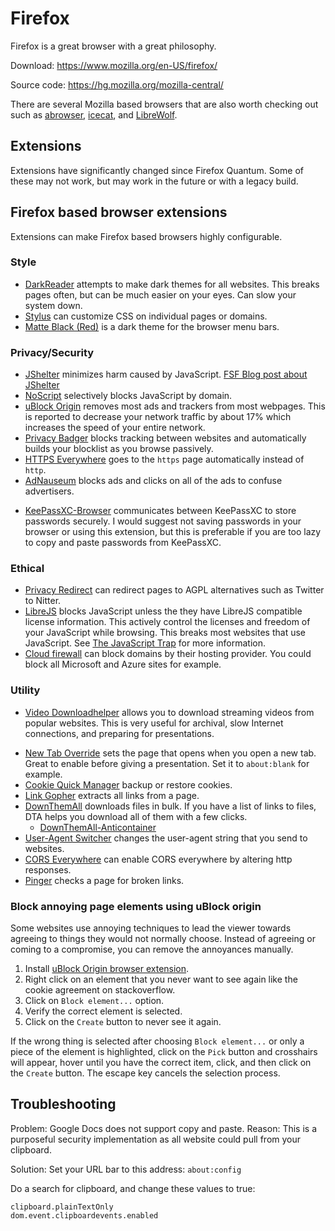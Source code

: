# Firefox

Firefox is a great browser with a great philosophy.

Download: https://www.mozilla.org/en-US/firefox/

Source code: https://hg.mozilla.org/mozilla-central/

There are several Mozilla based browsers that are also worth checking out such
as [abrowser](https://trisquel.info/en/wiki/abrowser-help),
[icecat](https://www.gnu.org/software/gnuzilla/), and
[LibreWolf](https://librewolf-community.gitlab.io/).

## Extensions

Extensions have significantly changed since Firefox Quantum.  Some of these may
not work, but may work in the future or with a legacy build.

## Firefox based browser extensions

Extensions can make Firefox based browsers highly configurable.

### Style

* [DarkReader](https://addons.mozilla.org/en-US/firefox/addon/darkreader/)
  attempts to make dark themes for all websites.  This breaks pages often, but
  can be much easier on your eyes.  Can slow your system down.
* [Stylus](https://addons.mozilla.org/en-US/firefox/addon/styl-us/) can
  customize CSS on individual pages or domains.
* [Matte Black (Red)](https://addons.mozilla.org/en-US/firefox/addon/matte-black-red/)
  is a dark theme for the browser menu bars.

### Privacy/Security
* [JShelter](https://jshelter.org/) minimizes harm caused by JavaScript.  [FSF Blog post about JShelter](https://www.fsf.org/news/fsf-announces-jshelter-browser-add-on-to-combat-threats-from-nonfree-javascript)
* [NoScript](https://addons.mozilla.org/en-US/firefox/addon/noscript/)
  selectively blocks JavaScript by domain.
* [uBlock Origin](https://addons.mozilla.org/en-US/firefox/addon/ublock-origin/)
  removes most ads and trackers from most webpages.  This is reported to
  decrease your network traffic by about 17% which increases the speed of your
  entire network.
* [Privacy Badger](https://addons.mozilla.org/en-US/firefox/addon/privacy-badger17/)
  blocks tracking between websites and automatically builds your blocklist as
  you browse passively.
* [HTTPS Everywhere](https://addons.mozilla.org/en-US/firefox/addon/https-everywhere/)
  goes to the `https` page automatically instead of `http`.
* [AdNauseum](https://addons.mozilla.org/en-US/firefox/addon/adnauseam/) blocks
  ads and clicks on all of the ads to confuse advertisers.
- [KeePassXC-Browser](https://addons.mozilla.org/en-US/firefox/addon/keepassxc-browser/)
  communicates between KeePassXC to store passwords securely.  I would suggest
  not saving passwords in your browser or using this extension, but this is
  preferable if you are too lazy to copy and paste passwords from KeePassXC.

### Ethical
* [Privacy Redirect](https://addons.mozilla.org/en-US/firefox/addon/privacy-redirect/)
  can redirect pages to AGPL alternatives such as Twitter to Nitter.
* [LibreJS](https://www.gnu.org/software/librejs/) blocks JavaScript unless the
  they have LibreJS compatible license information.  This actively control the
  licenses and freedom of your JavaScript while browsing.  This breaks most
  websites that use JavaScript.  See
  [The JavaScript Trap](https://www.gnu.org/philosophy/javascript-trap.en.html)
  for more information.
* [Cloud firewall](https://addons.mozilla.org/en-US/firefox/addon/cloud-firewall/)
  can block domains by their hosting provider.  You could block all Microsoft
  and Azure sites for example.

### Utility
- [Video Downloadhelper](https://addons.mozilla.org/en-US/firefox/addon/video-downloadhelper/)
  allows you to download streaming videos from popular websites.  This is very
  useful for archival, slow Internet connections, and preparing for
  presentations.
* [New Tab Override](https://addons.mozilla.org/en-US/firefox/addon/new-tab-override/)
  sets the page that opens when you open a new tab.  Great to enable before
  giving a presentation.  Set it to `about:blank` for example.
* [Cookie Quick Manager](https://addons.mozilla.org/en-US/firefox/addon/cookie-quick-manager/)
  backup or restore cookies.
* [Link Gopher](https://addons.mozilla.org/en-US/firefox/addon/link-gopher/)
  extracts all links from a page.
* [DownThemAll](https://addons.mozilla.org/en-US/firefox/addon/downthemall/)
  downloads files in bulk.  If you have a list of links to files, DTA helps you
  download all of them with a few clicks.
    * [DownThemAll-Anticontainer](https://addons.mozilla.org/en-US/firefox/addon/downthemall-anticontainer/)
* [User-Agent Switcher](https://addons.mozilla.org/en-US/firefox/addon/uaswitcher/)
  changes the user-agent string that you send to websites.
* [CORS Everywhere](https://addons.mozilla.org/en-US/firefox/addon/cors-everywhere/)
  can enable CORS everywhere by altering http responses.
* [Pinger](https://addons.mozilla.org/en-US/firefox/addon/pinger/) checks a
  page for broken links.

### Block annoying page elements using uBlock origin

Some websites use annoying techniques to lead the viewer towards agreeing to things they would not normally choose.  Instead of agreeing or coming to a compromise, you can remove the annoyances manually.

1. Install [uBlock Origin browser extension](https://addons.mozilla.org/en-US/firefox/addon/ublock-origin/).
1. Right click on an element that you never want to see again like the cookie agreement on stackoverflow.
1. Click on `Block element...` option.
1. Verify the correct element is selected.
1. Click on the `Create` button to never see it again.

If the wrong thing is selected after choosing `Block element...` or only a piece of the element is highlighted, click on the `Pick` button and crosshairs will appear, hover until you have the correct item, click, and then click on the `Create` button. The escape key cancels the selection process.

## Troubleshooting

Problem: Google Docs does not support copy and paste.  Reason: This is a
purposeful security implementation as all website could pull from your
clipboard.

Solution: Set your URL bar to this address: ```about:config```

Do a search for clipboard, and change these values to true:

```
clipboard.plainTextOnly
dom.event.clipboardevents.enabled
```
